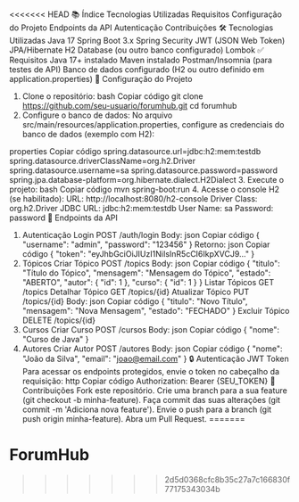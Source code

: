<<<<<<< HEAD
📚 Índice
Tecnologias Utilizadas
Requisitos
Configuração do Projeto
Endpoints da API
Autenticação
Contribuições
🛠 Tecnologias Utilizadas
Java 17
Spring Boot 3.x
Spring Security
JWT (JSON Web Token)
JPA/Hibernate
H2 Database (ou outro banco configurado)
Lombok
✅ Requisitos
Java 17+ instalado
Maven instalado
Postman/Insomnia (para testes de API)
Banco de dados configurado (H2 ou outro definido em application.properties)
🚀 Configuração do Projeto
1. Clone o repositório:
   bash
   Copiar código
   git clone https://github.com/seu-usuario/forumhub.git
   cd forumhub
2. Configure o banco de dados:
   No arquivo src/main/resources/application.properties, configure as credenciais do banco de dados (exemplo com H2):

properties
Copiar código
spring.datasource.url=jdbc:h2:mem:testdb
spring.datasource.driverClassName=org.h2.Driver
spring.datasource.username=sa
spring.datasource.password=password
spring.jpa.database-platform=org.hibernate.dialect.H2Dialect
3. Execute o projeto:
   bash
   Copiar código
   mvn spring-boot:run
4. Acesse o console H2 (se habilitado):
   URL: http://localhost:8080/h2-console
   Driver Class: org.h2.Driver
   JDBC URL: jdbc:h2:mem:testdb
   User Name: sa
   Password: password
   📃 Endpoints da API
1. Autenticação
   Login
   POST /auth/login
   Body:
   json
   Copiar código
   {
   "username": "admin",
   "password": "123456"
   }
   Retorno:
   json
   Copiar código
   {
   "token": "eyJhbGciOiJIUzI1NiIsInR5cCI6IkpXVCJ9..."
   }
2. Tópicos
   Criar Tópico
   POST /topics
   Body:
   json
   Copiar código
   {
   "titulo": "Título do Tópico",
   "mensagem": "Mensagem do Tópico",
   "estado": "ABERTO",
   "autor": {
   "id": 1
   },
   "curso": {
   "id": 1
   }
   }
   Listar Tópicos
   GET /topics
   Detalhar Tópico
   GET /topics/{id}
   Atualizar Tópico
   PUT /topics/{id}
   Body:
   json
   Copiar código
   {
   "titulo": "Novo Título",
   "mensagem": "Nova Mensagem",
   "estado": "FECHADO"
   }
   Excluir Tópico
   DELETE /topics/{id}
3. Cursos
   Criar Curso
   POST /cursos
   Body:
   json
   Copiar código
   {
   "nome": "Curso de Java"
   }
4. Autores
   Criar Autor
   POST /autores
   Body:
   json
   Copiar código
   {
   "nome": "João da Silva",
   "email": "joao@email.com"
   }
   🔒 Autenticação
   JWT Token
   Para acessar os endpoints protegidos, envie o token no cabeçalho da requisição:
   http
   Copiar código
   Authorization: Bearer {SEU_TOKEN}
   🤝 Contribuições
   Fork este repositório.
   Crie uma branch para a sua feature (git checkout -b minha-feature).
   Faça commit das suas alterações (git commit -m 'Adiciona nova feature').
   Envie o push para a branch (git push origin minha-feature).
   Abra um Pull Request.
=======
# ForumHub
>>>>>>> 2d5d0368cfc8b35c27a7c166830f77175343034b
